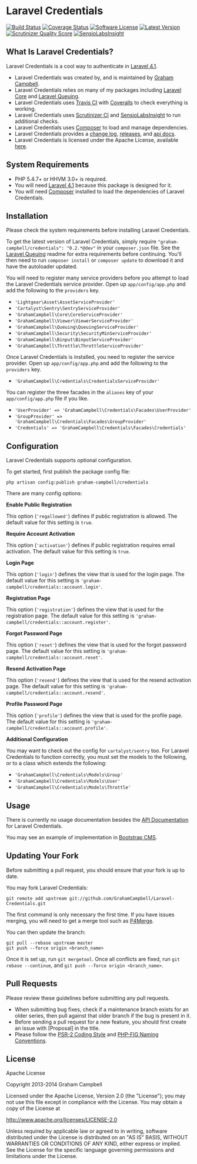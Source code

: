 Laravel Credentials
===================


[![Build Status](https://img.shields.io/travis/GrahamCampbell/Laravel-Credentials/master.svg)](https://travis-ci.org/GrahamCampbell/Laravel-Credentials)
[![Coverage Status](https://img.shields.io/coveralls/GrahamCampbell/Laravel-Credentials/master.svg)](https://coveralls.io/r/GrahamCampbell/Laravel-Credentials)
[![Software License](https://img.shields.io/badge/license-Apache%202.0-brightgreen.svg)](https://github.com/GrahamCampbell/Laravel-Credentials/blob/master/LICENSE.md)
[![Latest Version](https://img.shields.io/github/release/GrahamCampbell/Laravel-Credentials.svg)](https://github.com/GrahamCampbell/Laravel-Credentials/releases)
[![Scrutinizer Quality Score](https://scrutinizer-ci.com/g/GrahamCampbell/Laravel-Credentials/badges/quality-score.png?s=b384661adefa74fb4c695e50c7832c7f1ceea470)](https://scrutinizer-ci.com/g/GrahamCampbell/Laravel-Credentials)
[![SensioLabsInsight](https://insight.sensiolabs.com/projects/223971eb-99e6-47b4-8107-ee5b9a4b4446/mini.png)](https://insight.sensiolabs.com/projects/223971eb-99e6-47b4-8107-ee5b9a4b4446)


## What Is Laravel Credentials?

Laravel Credentials is a cool way to authenticate in [Laravel 4.1](http://laravel.com).

* Laravel Credentials was created by, and is maintained by [Graham Campbell](https://github.com/GrahamCampbell).
* Laravel Credentials relies on many of my packages including [Laravel Core](https://github.com/GrahamCampbell/Laravel-Core) and [Laravel Queuing](https://github.com/GrahamCampbell/Laravel-Queuing).
* Laravel Credentials uses [Travis CI](https://travis-ci.org/GrahamCampbell/Laravel-Credentials) with [Coveralls](https://coveralls.io/r/GrahamCampbell/Laravel-Credentials) to check everything is working.
* Laravel Credentials uses [Scrutinizer CI](https://scrutinizer-ci.com/g/GrahamCampbell/Laravel-Credentials) and [SensioLabsInsight](https://insight.sensiolabs.com/projects/223971eb-99e6-47b4-8107-ee5b9a4b4446) to run additional checks.
* Laravel Credentials uses [Composer](https://getcomposer.org) to load and manage dependencies.
* Laravel Credentials provides a [change log](https://github.com/GrahamCampbell/Laravel-Credentials/blob/master/CHANGELOG.md), [releases](https://github.com/GrahamCampbell/Laravel-Credentials/releases), and [api docs](http://grahamcampbell.github.io/Laravel-Credentials).
* Laravel Credentials is licensed under the Apache License, available [here](https://github.com/GrahamCampbell/Laravel-Credentials/blob/master/LICENSE.md).


## System Requirements

* PHP 5.4.7+ or HHVM 3.0+ is required.
* You will need [Laravel 4.1](http://laravel.com) because this package is designed for it.
* You will need [Composer](https://getcomposer.org) installed to load the dependencies of Laravel Credentials.


## Installation

Please check the system requirements before installing Laravel Credentials.

To get the latest version of Laravel Credentials, simply require `"graham-campbell/credentials": "0.2.*@dev"` in your `composer.json` file. See the [Laravel Queuing](https://github.com/GrahamCampbell/Laravel-Queuing) readme for extra requirements before continuing. You'll then need to run `composer install` or `composer update` to download it and have the autoloader updated.

You will need to register many service providers before you attempt to load the Laravel Credentials service provider. Open up `app/config/app.php` and add the following to the `providers` key.

* `'Lightgear\Asset\AssetServiceProvider'`
* `'Cartalyst\Sentry\SentryServiceProvider'`
* `'GrahamCampbell\Core\CoreServiceProvider'`
* `'GrahamCampbell\Viewer\ViewerServiceProvider'`
* `'GrahamCampbell\Queuing\QueuingServiceProvider'`
* `'GrahamCampbell\Security\SecurityMinServiceProvider'`
* `'GrahamCampbell\Binput\BinputServiceProvider'`
* `'GrahamCampbell\Throttle\ThrottleServiceProvider'`

Once Laravel Credentials is installed, you need to register the service provider. Open up `app/config/app.php` and add the following to the `providers` key.

* `'GrahamCampbell\Credentials\CredentialsServiceProvider'`

You can register the three facades in the `aliases` key of your `app/config/app.php` file if you like.

* `'UserProvider' => 'GrahamCampbell\Credentials\Facades\UserProvider'`
* `'GroupProvider' => 'GrahamCampbell\Credentials\Facades\GroupProvider'`
* `'Credentials' => 'GrahamCampbell\Credentials\Facades\Credentials'`


## Configuration

Laravel Credentials supports optional configuration.

To get started, first publish the package config file:

    php artisan config:publish graham-campbell/credentials

There are many config options:

**Enable Public Registration**

This option (`'regallowed'`) defines if public registration is allowed. The default value for this setting is `true`.

**Require Account Activation**

This option (`'activation'`) defines if public registration requires email activation. The default value for this setting is `true`.

**Login Page**

This option (`'login'`) defines the view that is used for the login page. The default value for this setting is `'graham-campbell/credentials::account.login'`.

**Registration Page**

This option (`'registration'`) defines the view that is used for the registration page. The default value for this setting is `'graham-campbell/credentials::account.register'`.

**Forgot Password Page**

This option (`'reset'`) defines the view that is used for the forgot password page. The default value for this setting is `'graham-campbell/credentials::account.reset'`.

**Resend Activation Page**

This option (`'resend'`) defines the view that is used for the resend activation page. The default value for this setting is `'graham-campbell/credentials::account.resend'`.

**Profile Password Page**

This option (`'profile'`) defines the view that is used for the profile page. The default value for this setting is `'graham-campbell/credentials::account.profile'`.

**Additional Configuration**

You may want to check out the config for `cartalyst/sentry` too. For Laravel Credentials to function correctly, you must set the models to the following, or to a class which extends the following:

* `'GrahamCampbell\Credentials\Models\Group'`
* `'GrahamCampbell\Credentials\Models\User'`
* `'GrahamCampbell\Credentials\Models\Throttle'`


## Usage

There is currently no usage documentation besides the [API Documentation](http://grahamcampbell.github.io/Laravel-Credentials
) for Laravel Credentials.

You may see an example of implementation in [Bootstrap CMS](https://github.com/GrahamCampbell/Bootstrap-CMS).


## Updating Your Fork

Before submitting a pull request, you should ensure that your fork is up to date.

You may fork Laravel Credentials:

    git remote add upstream git://github.com/GrahamCampbell/Laravel-Credentials.git

The first command is only necessary the first time. If you have issues merging, you will need to get a merge tool such as [P4Merge](http://perforce.com/product/components/perforce_visual_merge_and_diff_tools).

You can then update the branch:

    git pull --rebase upstream master
    git push --force origin <branch_name>

Once it is set up, run `git mergetool`. Once all conflicts are fixed, run `git rebase --continue`, and `git push --force origin <branch_name>`.


## Pull Requests

Please review these guidelines before submitting any pull requests.

* When submitting bug fixes, check if a maintenance branch exists for an older series, then pull against that older branch if the bug is present in it.
* Before sending a pull request for a new feature, you should first create an issue with [Proposal] in the title.
* Please follow the [PSR-2 Coding Style](https://github.com/php-fig/fig-standards/blob/master/accepted/PSR-2-coding-style-guide.md) and [PHP-FIG Naming Conventions](https://github.com/php-fig/fig-standards/blob/master/bylaws/002-psr-naming-conventions.md).


## License

Apache License

Copyright 2013-2014 Graham Campbell

Licensed under the Apache License, Version 2.0 (the "License");
you may not use this file except in compliance with the License.
You may obtain a copy of the License at

 http://www.apache.org/licenses/LICENSE-2.0

Unless required by applicable law or agreed to in writing, software
distributed under the License is distributed on an "AS IS" BASIS,
WITHOUT WARRANTIES OR CONDITIONS OF ANY KIND, either express or implied.
See the License for the specific language governing permissions and
limitations under the License.
